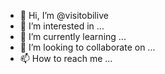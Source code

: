 - 👋 Hi, I’m @visitobilive
- 👀 I’m interested in ...
- 🌱 I’m currently learning ...
- 💞️ I’m looking to collaborate on ...
- 📫 How to reach me ...

<!---
visitobilive/visitobilive is a ✨ special ✨ repository because its `README.md` (this file) appears on your GitHub profile.
You can click the Preview link to take a look at your changes.
--->
